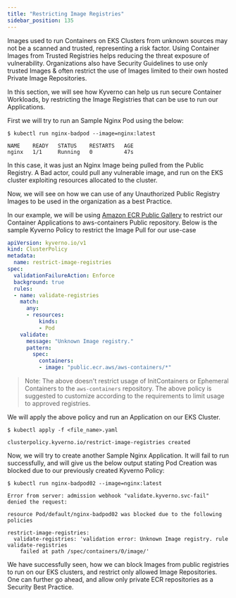 ```yaml
---
title: "Restricting Image Registries"
sidebar_position: 135
---
```


Images used to run Containers on EKS Clusters from unknown sources may not be a scanned and trusted, representing a risk factor. Using Container Images from Trusted Registries helps reducing the threat exposure of vulnerability. Organizations also have Security Guidelines to use only trusted Images & often restrict the use of Images limited to their own hosted Private Image Repositories.

In this section, we will see how Kyverno can help us run secure Container Workloads, by restricting the Image Registries that can be use to run our Applications.

First we will try to run an Sample Nginx Pod using the below:

``` shell
$ kubectl run nginx-badpod --image=nginx:latest

NAME    READY   STATUS    RESTARTS   AGE
nginx   1/1     Running   0          47s
```

In this case, it was just an Nginx Image being pulled from the Public Registry. A Bad actor, could pull any vulnerable image, and run on the EKS cluster exploiting resources allocated to the cluster.

Now, we will see on how we can use of any Unauthorized Public Registry Images to be used in the organization as a best Practice.

In our example, we will be using [Amazon ECR Public Gallery](https://gallery.ecr.aws/) to restrict our Container Applications to aws-containers Public repository. Below is the sample Kyverno Policy to restrict the Image Pull for our use-case

``` yaml
apiVersion: kyverno.io/v1
kind: ClusterPolicy
metadata:
  name: restrict-image-registries
spec:
  validationFailureAction: Enforce
  background: true
  rules:
  - name: validate-registries
    match:
      any:
      - resources:
          kinds:
          - Pod
    validate:
      message: "Unknown Image registry."
      pattern:
        spec:
          containers:
          - image: "public.ecr.aws/aws-containers/*"
```

> Note: The above doesn't restrict usage of InitContainers or Ephemeral Containers to the `aws-containers` repository. The above policy is suggested to customize according to the requirements to limit usage to approved registries.

We will apply the above policy and run an Application on our EKS Cluster.

``` shell
$ kubectl apply -f <file_name>.yaml

clusterpolicy.kyverno.io/restrict-image-registries created
```

Now, we will try to create another Sample Nginx Application. It will fail to run successfully, and will give us the below output stating Pod Creation was blocked due to our previously created Kyverno Policy:

``` shell
$ kubectl run nginx-badpod02 --image=nginx:latest

Error from server: admission webhook "validate.kyverno.svc-fail" denied the request:

resource Pod/default/nginx-badpod02 was blocked due to the following policies

restrict-image-registries:
  validate-registries: 'validation error: Unknown Image registry. rule validate-registries
    failed at path /spec/containers/0/image/'
```

We have successfully seen, how we can block Images from public registries to run on our EKS clusters, and restrict only allowed Image Repositories. One can further go ahead, and allow only private ECR repositories as a Security Best Practice.
